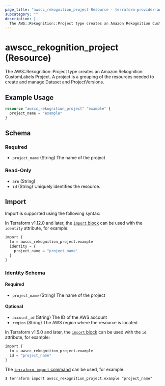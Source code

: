```yaml
---
page_title: "awscc_rekognition_project Resource - terraform-provider-awscc"
subcategory: ""
description: |-
  The AWS::Rekognition::Project type creates an Amazon Rekognition CustomLabels Project. A project is a grouping of the resources needed to create and manage Dataset and ProjectVersions.
---
```


# awscc_rekognition_project (Resource)

The AWS::Rekognition::Project type creates an Amazon Rekognition CustomLabels Project. A project is a grouping of the resources needed to create and manage Dataset and ProjectVersions.

## Example Usage

```terraform
resource "awscc_rekognition_project" "example" {
  project_name = "example"
}
```

<!-- schema generated by tfplugindocs -->
## Schema

### Required

- `project_name` (String) The name of the project

### Read-Only

- `arn` (String)
- `id` (String) Uniquely identifies the resource.

## Import

Import is supported using the following syntax:

In Terraform v1.12.0 and later, the [`import` block](https://developer.hashicorp.com/terraform/language/import) can be used with the `identity` attribute, for example:

```terraform
import {
  to = awscc_rekognition_project.example
  identity = {
    project_name = "project_name"
  }
}
```

<!-- schema generated by tfplugindocs -->
### Identity Schema

#### Required

- `project_name` (String) The name of the project

#### Optional

- `account_id` (String) The ID of the AWS account
- `region` (String) The AWS region where the resource is located

In Terraform v1.5.0 and later, the [`import` block](https://developer.hashicorp.com/terraform/language/import) can be used with the `id` attribute, for example:

```terraform
import {
  to = awscc_rekognition_project.example
  id = "project_name"
}
```

The [`terraform import` command](https://developer.hashicorp.com/terraform/cli/commands/import) can be used, for example:

```shell
$ terraform import awscc_rekognition_project.example "project_name"
```